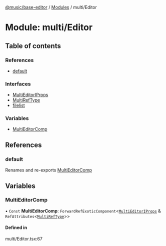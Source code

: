 [@music/base-editor](../README.md) / [Modules](../modules.md) / multi/Editor

# Module: multi/Editor

## Table of contents

### References

- [default](multi_Editor.md#default)

### Interfaces

- [MultiEditorIProps](../interfaces/multi_Editor.MultiEditorIProps.md)
- [MultiRefType](../interfaces/multi_Editor.MultiRefType.md)
- [filelist](../interfaces/multi_Editor.filelist.md)

### Variables

- [MultiEditorComp](multi_Editor.md#multieditorcomp)

## References

### default

Renames and re-exports [MultiEditorComp](multi_Editor.md#multieditorcomp)

## Variables

### MultiEditorComp

• `Const` **MultiEditorComp**: `ForwardRefExoticComponent`<[`MultiEditorIProps`](../interfaces/multi_Editor.MultiEditorIProps.md) & `RefAttributes`<[`MultiRefType`](../interfaces/multi_Editor.MultiRefType.md)\>\>

#### Defined in

multi/Editor.tsx:67
